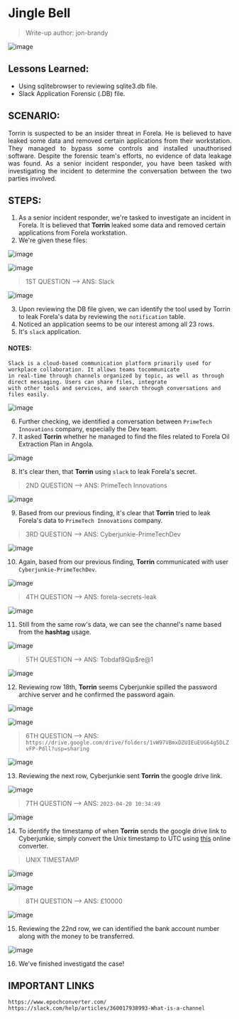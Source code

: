 # Jingle Bell
> Write-up author: jon-brandy

![image](https://github.com/jon-brandy/hackthebox/assets/70703371/5971ad1c-2977-47e0-951e-2fc180541d05)


## Lessons Learned:
- Using sqlitebrowser to reviewing sqlite3.db file.
- Slack Application Forensic (.DB) file.

## SCENARIO:

<p align="justify">
Torrin is suspected to be an insider threat in Forela. He is believed to have leaked some data and removed certain applications from their workstation. They managed to bypass some controls and installed unauthorised software. Despite the forensic team's efforts, no evidence of data leakage was found. As a senior incident responder, you have been tasked with investigating the incident to determine the conversation between the two parties involved.
</p>

## STEPS:
1. As a senior incident responder, we're tasked to investigate an incident in Forela. It is believed that **Torrin** leaked some data and removed certain applications from Forela workstation.
2. We're given these files:

![image](https://github.com/jon-brandy/hackthebox/assets/70703371/0e09cc43-806e-4d73-82c4-f38a62aea066)


![image](https://github.com/jon-brandy/hackthebox/assets/70703371/eee76dfd-2fe2-4c9d-b8c0-4eab7ef2eb55)


> 1ST QUESTION --> ANS: Slack

![image](https://github.com/jon-brandy/hackthebox/assets/70703371/c2ce1b8d-616c-4ca1-b896-388c9c43bad5)


3. Upon reviewing the DB file given, we can identify the tool used by Torrin to leak Forela's data by reviewing the `notification` table.
4. Noticed an application seems to be our interest among all 23 rows.
5. It's `slack` application.

#### NOTES:

```
Slack is a cloud-based communication platform primarily used for workplace collaboration. It allows teams tocommunicate
in real-time through channels organized by topic, as well as through direct messaging. Users can share files, integrate
with other tools and services, and search through conversations and files easily.
```

![image](https://github.com/jon-brandy/hackthebox/assets/70703371/466a299c-d761-4ec5-8d74-fc7bf63305c5)


6. Further checking, we identified a conversation between `PrimeTech Innovations` company, especially the Dev team.
7. It asked **Torrin** whether he managed to find the files related to Forela Oil Extraction Plan in Angola.

![image](https://github.com/jon-brandy/hackthebox/assets/70703371/e28cd9e1-c98b-44e7-9ba0-ec3258100d79)


8. It's clear then, that **Torrin** using `slack` to leak Forela's secret.

> 2ND QUESTION --> ANS: PrimeTech Innovations

![image](https://github.com/jon-brandy/hackthebox/assets/70703371/758d8d97-0806-4537-9084-09e2d2e2ba29)


9. Based from our previous finding, it's clear that **Torrin** tried to leak Forela's data to `PrimeTech Innovations` company.


> 3RD QUESTION --> ANS: Cyberjunkie-PrimeTechDev

![image](https://github.com/jon-brandy/hackthebox/assets/70703371/6afcb584-942c-42e5-9bf5-e85b4f60f55b)


10. Again, based from our previous finding, **Torrin** communicated with user `Cyberjunkie-PrimeTechDev`.

![image](https://github.com/jon-brandy/hackthebox/assets/70703371/0a1fcba4-307d-443e-bfd9-593af1a988b2)


> 4TH QUESTION --> ANS: forela-secrets-leak

![image](https://github.com/jon-brandy/hackthebox/assets/70703371/3586d6c1-7331-49c9-8a2d-bdb7e1f5237a)


11. Still from the same row's data, we can see the channel's name based from the **hashtag** usage.

![image](https://github.com/jon-brandy/hackthebox/assets/70703371/4631c112-1e99-4b76-8e58-7f1a6d54e850)



> 5TH QUESTION --> ANS: Tobdaf8Qip$re@1

![image](https://github.com/jon-brandy/hackthebox/assets/70703371/053d5052-f9cc-4983-9244-507c881c75fa)


12. Reviewing row 18th, **Torrin** seems Cyberjunkie spilled the password archive server and he confirmed the password again.

![image](https://github.com/jon-brandy/hackthebox/assets/70703371/ed6b02ac-03dd-4757-8502-39e16c2127e6)


![image](https://github.com/jon-brandy/hackthebox/assets/70703371/2ea55312-6018-4cdf-a12a-6c77feb8beb0)


> 6TH QUESTION --> ANS: `https://drive.google.com/drive/folders/1vW97VBmxDZUIEuEUG64g5DLZvFP-Pdll?usp=sharing`

![image](https://github.com/jon-brandy/hackthebox/assets/70703371/bc976d2f-5298-4698-865d-7ed624ced886)


13. Reviewing the next row, Cyberjunkie sent **Torrin** the google drive link.

![image](https://github.com/jon-brandy/hackthebox/assets/70703371/cf51db83-18d8-46a8-b16b-52172b983b51)


> 7TH QUESTION --> ANS: `2023-04-20 10:34:49`

![image](https://github.com/jon-brandy/hackthebox/assets/70703371/50d25893-d2f4-4c5b-a09c-b4cb893b1a19)


14. To identify the timestamp of when **Torrin** sends the google drive link to Cyberjunkie, simply convert the Unix timestamp to UTC using [this](https://www.epochconverter.com/) online converter.

> UNIX TIMESTAMP

![image](https://github.com/jon-brandy/hackthebox/assets/70703371/6bb06ed8-a135-456e-9194-f2a13ea8d706)

![image](https://github.com/jon-brandy/hackthebox/assets/70703371/18991e57-3624-45b5-9d87-0b919c9a7623)


> 8TH QUESTION --> ANS: £10000

![image](https://github.com/jon-brandy/hackthebox/assets/70703371/36becd05-8e17-4bbd-b8b3-1f3829756bcb)



15. Reviewing the 22nd row, we can identified the bank account number along with the money to be transferred.

![image](https://github.com/jon-brandy/hackthebox/assets/70703371/15e3abf4-3799-4222-ba10-44dc31b72ba7)


16. We've finished investigatd the case!

## IMPORTANT LINKS

```
https://www.epochconverter.com/
https://slack.com/help/articles/360017938993-What-is-a-channel
```
